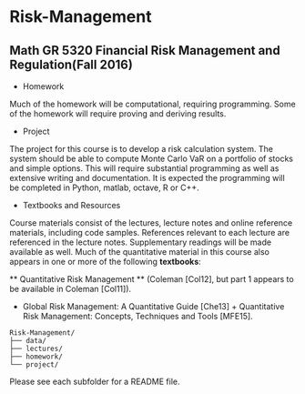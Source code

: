 # Risk-Management

## Math GR 5320 Financial Risk Management and Regulation(Fall 2016)

+ Homework

Much of the homework will be computational, requiring programming. Some of the homework will require proving and deriving results.

+ Project

The project for this course is to develop a risk calculation system. The system should be able to compute Monte Carlo VaR on a portfolio of stocks and simple options. This will require substantial programming as well as extensive writing  and documentation. It is expected the programming will be completed in Python, matlab, octave, R or C++.

+ Textbooks and Resources

Course materials consist of the lectures, lecture notes and online reference materials, including code samples. References relevant to each lecture are referenced in the lecture notes. Supplementary readings will be made available as well.
Much of the quantitative material in this course also appears in one or more of the following **textbooks**:

** Quantitative Risk Management ** (Coleman [Col12], but part 1 appears to be available in Coleman [Col11]).
   + Global Risk Management: A Quantitative Guide  [Che13]
    +  Quantitative Risk Management: Concepts, Techniques and Tools [MFE15].

```
Risk-Management/
├── data/
├── lectures/
├── homework/
└── project/
```
Please see each subfolder for a README file.

